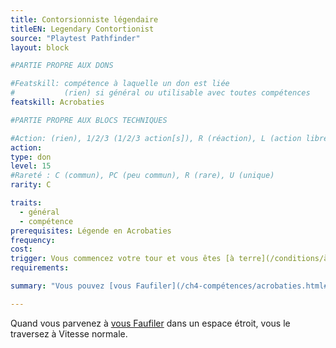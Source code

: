 ```yaml
---
title: Contorsionniste légendaire
titleEN: Legendary Contortionist
source: "Playtest Pathfinder"
layout: block

#PARTIE PROPRE AUX DONS

#Featskill: compétence à laquelle un don est liée
#           (rien) si général ou utilisable avec toutes compétences
featskill: Acrobaties

#PARTIE PROPRE AUX BLOCS TECHNIQUES

#Action: (rien), 1/2/3 (1/2/3 action[s]), R (réaction), L (action libre)
action:
type: don
level: 15
#Rareté : C (commun), PC (peu commun), R (rare), U (unique)
rarity: C

traits:
  - général
  - compétence
prerequisites: Légende en Acrobaties
frequency:
cost:
trigger: Vous commencez votre tour et vous êtes [à terre](/conditions/à-terre.html).
requirements:

summary: "Vous pouvez [vous Faufiler](/ch4-compétences/acrobaties.html#se-faufiler) à Vitesse normale."

---
```


Quand vous parvenez à [vous Faufiler](/ch4-compétences/acrobaties.html#se-faufiler) dans un espace étroit, vous le traversez à Vitesse normale.
